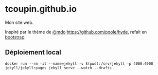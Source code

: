 # tcoupin.github.io

Mon site web.

Inspiré par le thème de [@mdo](https://twitter.com/mdo) https://github.com/poole/hyde, refait en [bootstrap](https://getbootstrap.com).

## Déploiement local 

```
docker run --rm -it --name=jekyll -v $(pwd):/srv/jekyll -p 4000:4000 jekyll/jekyll:pages jekyll serve --watch --drafts
```

